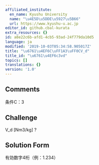 ```yaml
---
affiliated_institute:
  en_name: Kyushu University
  name: "\u4E5D\u5DDE\u5927\u5B66"
  url: https://www.kyushu-u.ac.jp
editor_id: github.cbal-kurata
extra_resources: {}
id: a8e22c6b-afd1-4cb5-93ad-24f779da10d5
language: ja
modified: '2019-10-03T05:34:58.905017Z'
title: "\u6761\u4EF6C\uFF1A3\uFF0CV_d"
title_id: "\u6761\u4EF6c3vd"
topics: []
translations: {}
version: '1.0'
---
```


## Comments
条件C：3

## Challenge
V_d [Nm3/kg] ?

## Solution Form
有効数字4桁（例：1.234）




